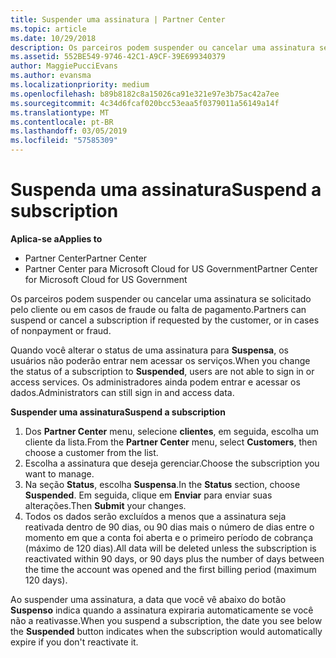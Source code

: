 ```yaml
---
title: Suspender uma assinatura | Partner Center
ms.topic: article
ms.date: 10/29/2018
description: Os parceiros podem suspender ou cancelar uma assinatura se solicitado pelo cliente ou em casos de fraude ou falta de pagamento.
ms.assetid: 552BE549-9746-42C1-A9CF-39E699340379
author: MaggiePucciEvans
ms.author: evansma
ms.localizationpriority: medium
ms.openlocfilehash: b89b8182c8a15026ca91e321e97e3b75ac42a7ee
ms.sourcegitcommit: 4c34d6fcaf020bcc53eaa5f0379011a56149a14f
ms.translationtype: MT
ms.contentlocale: pt-BR
ms.lasthandoff: 03/05/2019
ms.locfileid: "57585309"
---
```

# <a name="suspend-a-subscription"></a><span data-ttu-id="e6837-103">Suspenda uma assinatura</span><span class="sxs-lookup"><span data-stu-id="e6837-103">Suspend a subscription</span></span>

<span data-ttu-id="e6837-104">**Aplica-se a**</span><span class="sxs-lookup"><span data-stu-id="e6837-104">**Applies to**</span></span>

-  <span data-ttu-id="e6837-105">Partner Center</span><span class="sxs-lookup"><span data-stu-id="e6837-105">Partner Center</span></span>
-  <span data-ttu-id="e6837-106">Partner Center para Microsoft Cloud for US Government</span><span class="sxs-lookup"><span data-stu-id="e6837-106">Partner Center for Microsoft Cloud for US Government</span></span>


<span data-ttu-id="e6837-107">Os parceiros podem suspender ou cancelar uma assinatura se solicitado pelo cliente ou em casos de fraude ou falta de pagamento.</span><span class="sxs-lookup"><span data-stu-id="e6837-107">Partners can suspend or cancel a subscription if requested by the customer, or in cases of nonpayment or fraud.</span></span>

<span data-ttu-id="e6837-108">Quando você alterar o status de uma assinatura para **Suspensa**, os usuários não poderão entrar nem acessar os serviços.</span><span class="sxs-lookup"><span data-stu-id="e6837-108">When you change the status of a subscription to **Suspended**, users are not able to sign in or access services.</span></span> <span data-ttu-id="e6837-109">Os administradores ainda podem entrar e acessar os dados.</span><span class="sxs-lookup"><span data-stu-id="e6837-109">Administrators can still sign in and access data.</span></span>

<span data-ttu-id="e6837-110">**Suspender uma assinatura**</span><span class="sxs-lookup"><span data-stu-id="e6837-110">**Suspend a subscription**</span></span>

1.  <span data-ttu-id="e6837-111">Dos **Partner Center** menu, selecione **clientes**, em seguida, escolha um cliente da lista.</span><span class="sxs-lookup"><span data-stu-id="e6837-111">From the **Partner Center** menu, select **Customers**, then choose a customer from the list.</span></span>
2.  <span data-ttu-id="e6837-112">Escolha a assinatura que deseja gerenciar.</span><span class="sxs-lookup"><span data-stu-id="e6837-112">Choose the subscription you want to manage.</span></span>
3.  <span data-ttu-id="e6837-113">Na seção **Status**, escolha **Suspensa**.</span><span class="sxs-lookup"><span data-stu-id="e6837-113">In the **Status** section, choose **Suspended**.</span></span> <span data-ttu-id="e6837-114">Em seguida, clique em **Enviar**  para enviar suas alterações.</span><span class="sxs-lookup"><span data-stu-id="e6837-114">Then **Submit** your changes.</span></span>
4.  <span data-ttu-id="e6837-115">Todos os dados serão excluídos a menos que a assinatura seja reativada dentro de 90 dias, ou 90 dias mais o número de dias entre o momento em que a conta foi aberta e o primeiro período de cobrança (máximo de 120 dias).</span><span class="sxs-lookup"><span data-stu-id="e6837-115">All data will be deleted unless the subscription is reactivated within 90 days, or 90 days plus the number of days between the time the account was opened and the first billing period (maximum 120 days).</span></span>

<span data-ttu-id="e6837-116">Ao suspender uma assinatura, a data que você vê abaixo do botão **Suspenso** indica quando a assinatura expiraria automaticamente se você não a reativasse.</span><span class="sxs-lookup"><span data-stu-id="e6837-116">When you suspend a subscription, the date you see below the **Suspended** button indicates when the subscription would automatically expire if you don't reactivate it.</span></span> 
